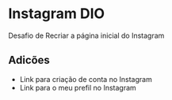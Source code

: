 # Instagram DIO

Desafio de Recriar a página inicial do Instagram

## Adicões

* Link para criação de conta no Instagram
* Link para o meu prefil no Instagram